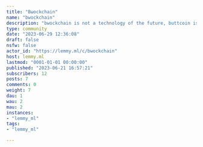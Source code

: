 ```yaml
---
title: "Bωockchain" 
name: "bwockchain"
description: "bwockchain is not a technology of the future, buttcoin is a scam.All lemmy.ml instance rules work here."
type: community
date: "2023-06-29 12:36:08"
draft: false
nsfw: false
actor_id: "https://lemmy.ml/c/bwockchain"
host: lemmy.ml
lastmod: "0001-01-01 00:00:00"
published: "2023-06-21 16:57:21"
subscribers: 12
posts: 7
comments: 0
weight: 7
dau: 1
wau: 2
mau: 2
instances:
- "lemmy_ml"
tags: 
- "lemmy_ml"

---
```

